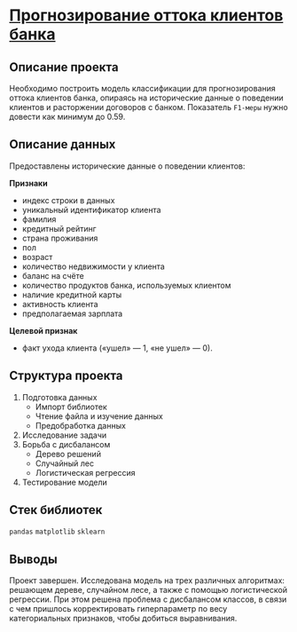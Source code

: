 # [Прогнозирование оттока клиентов банка](https://github.com/borisenko-ru/practicum_ds_data/blob/main/07_Churn_ML_project/07_Churn_ML_project.ipynb)

## Описание проекта

Необходимо построить модель классификации для прогнозирования оттока клиентов банка, опираясь на исторические данные о поведении клиентов и расторжении договоров с банком. Показатель `F1-меры` нужно довести как минимум до 0.59.

## Описание данных

Предоставлены исторические данные о поведении клиентов: 

**Признаки**
- индекс строки в данных
- уникальный идентификатор клиента
- фамилия
- кредитный рейтинг
- страна проживания
- пол
- возраст
- количество недвижимости у клиента
- баланс на счёте
- количество продуктов банка, используемых клиентом
- наличие кредитной карты
- активность клиента
- предполагаемая зарплата

**Целевой признак**
- факт ухода клиента («ушел» — 1, «не ушел» — 0).

## Структура проекта

1. Подготовка данных
	- Импорт библиотек
	- Чтение файла и изучение данных
	- Предобработка данных
2. Исследование задачи
3. Борьба с дисбалансом
	- Дерево решений
	- Случайный лес
	- Логистическая регрессия
4. Тестирование модели

## Стек библиотек
`pandas` `matplotlib` `sklearn`

## Выводы

Проект завершен. Исследована модель на трех различных алгоритмах: решающем дереве, случайном лесе, а также с помощью логистической регрессии. При этом решена проблема с дисбалансом классов, в связи с чем пришлось корректировать гиперпараметр по весу категориальных признаков, чтобы добиться выравнивания.
